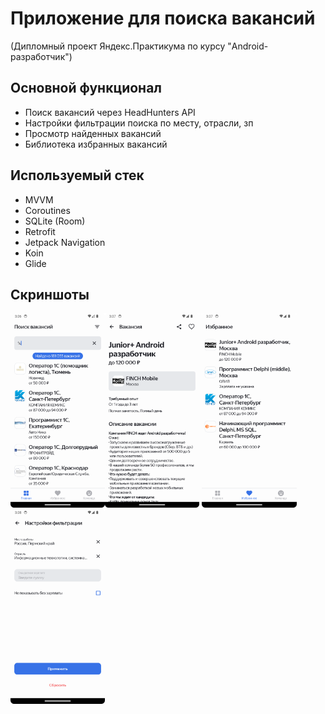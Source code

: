 # Приложение для поиска вакансий
(Дипломный проект Яндекс.Практикума по курсу "Android-разработчик")

## Основной функционал

- Поиск вакансий через HeadHunters API
- Настройки фильтрации поиска по месту, отрасли, зп
- Просмотр найденных вакансий
- Библиотека избранных вакансий


## Используемый стек

- MVVM
- Coroutines
- SQLite (Room)
- Retrofit
- Jetpack Navigation
- Koin
- Glide


## Скриншоты

<img src="./docs/img/1.png" width=30% height=30%><img src="./docs/img/2.png" width=30% height=30%>
<img src="./docs/img/3.png" width=30% height=30%><img src="./docs/img/4.png" width=30% height=30%>
